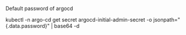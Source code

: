 Default password of argocd

kubectl -n argo-cd get secret argocd-initial-admin-secret -o jsonpath="{.data.password}" | base64 -d
